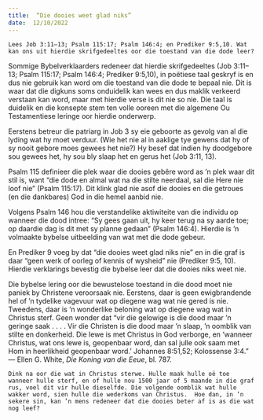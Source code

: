 ```yaml
---
title:  “Die dooies weet glad niks”
date:  12/10/2022
---
```


`Lees Job 3:11–13; Psalm 115:17; Psalm 146:4; en Prediker 9:5,10. Wat kan ons uit hierdie skrifgedeeltes oor die toestand van die dode leer?`

Sommige Bybelverklaarders redeneer dat hierdie skrifgedeeltes (Job 3:11–13; Psalm 115:17; Psalm 146:4; Prediker 9:5,10), in poëtiese taal geskryf is en dus nie gebruik kan word om die toestand van die dode te bepaal nie. Dit is waar dat die digkuns soms onduidelik kan wees en dus maklik verkeerd verstaan kan word, maar met hierdie verse is dit nie so nie. Die taal is duidelik en die konsepte stem ten volle ooreen met die algemene Ou Testamentiese leringe oor hierdie onderwerp.

Eerstens betreur die patriarg in Job 3 sy eie geboorte as gevolg van al die lyding wat hy moet verduur. (Wie het nie al in aaklige tye gewens dat hy of sy nooit gebore moes gewees het nie?) Hy besef dat indien hy doodgebore sou gewees het, hy sou bly slaap het en gerus het (Job 3:11, 13).

Psalm 115 definieer die plek waar die dooies gebêre word as ’n plek waar dit stil is, want “die dode en almal wat na die stilte neerdaal, sal die Here nie loof nie” (Psalm 115:17). Dit klink glad nie asof die dooies en die getroues (en die dankbares) God in die hemel aanbid nie.

Volgens Psalm 146 hou die verstandelike aktiwiteite van die individu op wanneer die dood intree: “Sy gees gaan uit, hy keer terug na sy aarde toe; op daardie dag is dit met sy planne gedaan” (Psalm 146:4). Hierdie is ’n volmaakte bybelse uitbeelding van wat met die dode gebeur.

En Prediker 9 voeg by dat “die dooies weet glad niks nie” en in die graf is daar “geen werk of oorleg of kennis of wysheid” nie (Prediker 9:5, 10). Hierdie verklarings bevestig die bybelse leer dat die dooies niks weet nie.

Die bybelse lering oor die bewustelose toestand in die dood moet nie paniek by Christene veroorsaak nie. Eerstens, daar is geen ewigbrandende hel of ’n tydelike vagevuur wat op diegene wag wat nie gered is nie. Tweedens, daar is ’n wonderlike beloning wat op diegene wag wat in Christus sterf. Geen wonder dat “vir die gelowige is die dood maar ’n geringe saak . . . . Vir die Christen is die dood maar ’n slaap, ’n oomblik van stilte en donkerheid. Die lewe is met Christus in God verborge, en ‘wanneer Christus, wat ons lewe is, geopenbaar word, dan sal julle ook saam met Hom in heerlikheid geopenbaar word.’ Johannes 8:51,52; Kolossense 3:4.” — Ellen G. White, _Die Koning van die Eeue_, bl. 787.

`Dink na oor die wat in Christus sterwe. Hulle maak hulle oë toe wanneer hulle sterf, en of hulle nou 1500 jaar of 5 maande in die graf rus, voel dit vir hulle dieselfde. Die volgende oomblik wat hulle wakker word, sien hulle die wederkoms van Christus.  Hoe dan, in ’n sekere sin, kan ’n mens redeneer dat die dooies beter af is as die wat nog leef?`